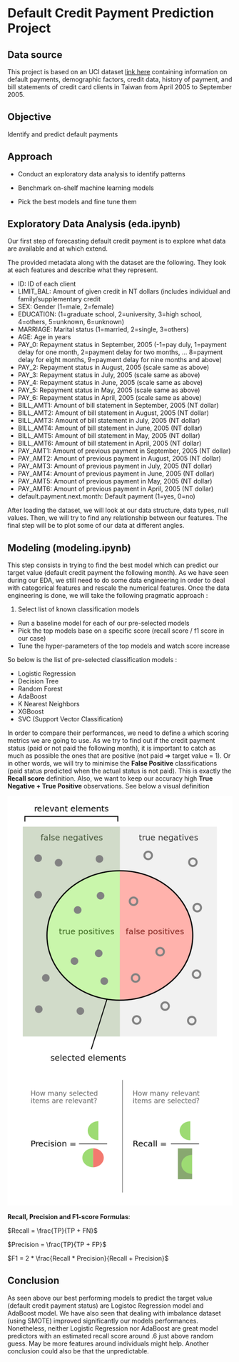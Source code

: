# Default Credit Payment Prediction Project

## Data source
This project is based on an UCI dataset [link here](https://www.kaggle.com/uciml/default-of-credit-card-clients-dataset) containing information on default payments, demographic factors, credit data, history of payment, and bill statements of credit card clients in Taiwan from April 2005 to September 2005.

## Objective

Identify and predict default payments

## Approach

* Conduct an exploratory data analysis to identify patterns

* Benchmark on-shelf machine learning models

* Pick the best models and fine tune them


## Exploratory Data Analysis (eda.ipynb)

Our first step of forecasting default credit payment is to explore what data are available and at which extend. 

The provided metadata along with the dataset are the following. They look at each features and describe what they represent.

* ID: ID of each client
* LIMIT_BAL: Amount of given credit in NT dollars (includes individual and family/supplementary credit
* SEX: Gender (1=male, 2=female)
* EDUCATION: (1=graduate school, 2=university, 3=high school, 4=others, 5=unknown, 6=unknown)
* MARRIAGE: Marital status (1=married, 2=single, 3=others)
* AGE: Age in years
* PAY_0: Repayment status in September, 2005 (-1=pay duly, 1=payment delay for one month, 2=payment delay for two months, ... 8=payment delay for eight months, 9=payment delay for nine months and above)
* PAY_2: Repayment status in August, 2005 (scale same as above)
* PAY_3: Repayment status in July, 2005 (scale same as above)
* PAY_4: Repayment status in June, 2005 (scale same as above)
* PAY_5: Repayment status in May, 2005 (scale same as above)
* PAY_6: Repayment status in April, 2005 (scale same as above)
* BILL_AMT1: Amount of bill statement in September, 2005 (NT dollar)
* BILL_AMT2: Amount of bill statement in August, 2005 (NT dollar)
* BILL_AMT3: Amount of bill statement in July, 2005 (NT dollar)
* BILL_AMT4: Amount of bill statement in June, 2005 (NT dollar)
* BILL_AMT5: Amount of bill statement in May, 2005 (NT dollar)
* BILL_AMT6: Amount of bill statement in April, 2005 (NT dollar)
* PAY_AMT1: Amount of previous payment in September, 2005 (NT dollar)
* PAY_AMT2: Amount of previous payment in August, 2005 (NT dollar)
* PAY_AMT3: Amount of previous payment in July, 2005 (NT dollar)
* PAY_AMT4: Amount of previous payment in June, 2005 (NT dollar)
* PAY_AMT5: Amount of previous payment in May, 2005 (NT dollar)
* PAY_AMT6: Amount of previous payment in April, 2005 (NT dollar)
* default.payment.next.month: Default payment (1=yes, 0=no)

After loading the dataset, we will look at our data structure, data types, null values. Then, we will try to find any relationship
between our features. The final step will be to plot some of our data at different angles.

## Modeling (modeling.ipynb)

This step consists in trying to find the best model which can predict our target value (default credit payment the following month). 
As we have seen during our EDA, we still need to do some data engineering in order to deal with categorical features and rescale the 
numerical features. Once the data engineering is done, we will take the following pragmatic approach :
1. Select list of known classification models
* Run a baseline model for each of our pre-selected models
* Pick the top models base on a specific score (recall score / f1 score in our case)
* Tune the hyper-parameters of the top models and watch score increase

So below is the list of pre-selected classification models :

* Logistic Regression
* Decision Tree
* Random Forest
* AdaBoost
* K Nearest Neighbors
* XGBoost
* SVC (Support Vector Classification)

In order to compare their performances, we need to define a which scoring metrics we are going to use. As we try to find out if
the credit payment status (paid or not paid the following month), it is important to catch as much as possible the ones that are 
positive (not paid => target value = 1). Or in other words, we will try to minimise the **False Positive** classifications (paid status predicted when the actual status is not paid). This is exactly the **Recall score** definition. Also, we want to keep our accuracy high
**True Negative + True Positive** observations. See below a visual definition 

![Precision Recall Definition](pictures/700px-Precisionrecall.svg.png)

**Recall, Precision and F1-score Formulas**:

$Recall = \frac{TP}{TP + FN}$

$Precision = \frac{TP}{TP + FP}$

$F1 = 2 * \frac{Recall * Precision}{Recall + Precision}$


## Conclusion

As seen above our best performing models to predict the target value (default credit payment status) are Logistoc Regression
model and AdaBoost model. We have also seen that dealing with imbalance dataset (using SMOTE) improved significantly our
models performances. 
Nonetheless, neither Logistic Regression nor AdaBoost are great model predictors with an estimated recall score around .6 just 
above random guess. May be more features around individuals might help.
Another conclusion could also be that the unpredictable.